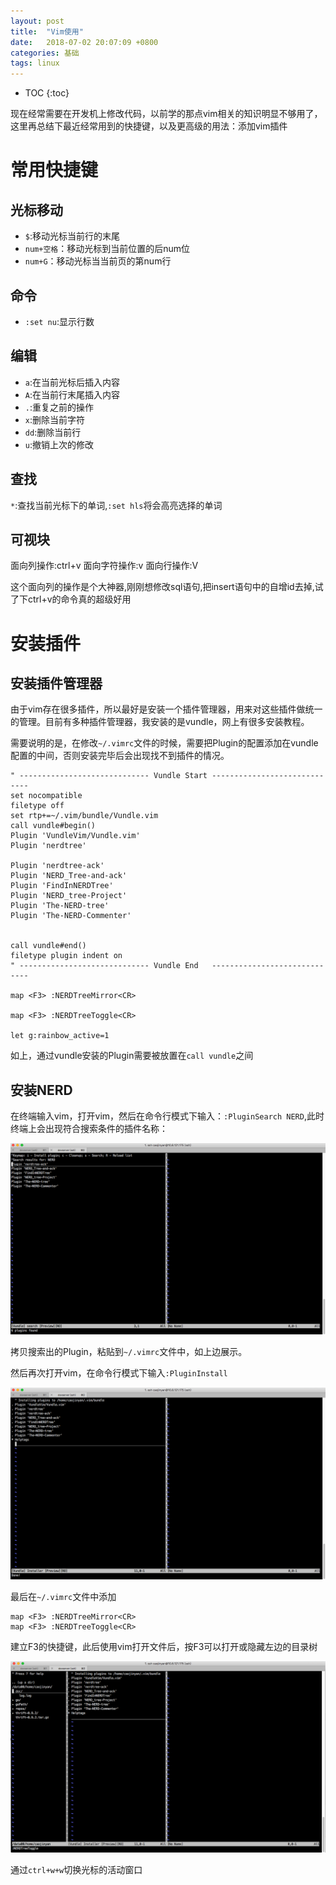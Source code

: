 ```yaml
---
layout: post
title:  "Vim使用"
date:   2018-07-02 20:07:09 +0800
categories: 基础
tags: linux
---
```


* TOC
{:toc}

现在经常需要在开发机上修改代码，以前学的那点vim相关的知识明显不够用了，这里再总结下最近经常用到的快捷键，以及更高级的用法：添加vim插件

# 常用快捷键

## 光标移动

* `$`:移动光标当前行的末尾
* `num+空格`：移动光标到当前位置的后num位
* `num+G`：移动光标当当前页的第num行

## 命令

* `:set nu`:显示行数

## 编辑

* `a`:在当前光标后插入内容
* `A`:在当前行末尾插入内容
* `.`:重复之前的操作
* `x`:删除当前字符
* `dd`:删除当前行
* `u`:撤销上次的修改

## 查找
`*`:查找当前光标下的单词,`:set hls`将会高亮选择的单词


## 可视块
面向列操作:ctrl+v
面向字符操作:v
面向行操作:V

这个面向列的操作是个大神器,刚刚想修改sql语句,把insert语句中的自增id去掉,试了下ctrl+v的命令真的超级好用

# 安装插件

## 安装插件管理器

由于vim存在很多插件，所以最好是安装一个插件管理器，用来对这些插件做统一的管理。目前有多种插件管理器，我安装的是vundle，网上有很多安装教程。

需要说明的是，在修改`~/.vimrc`文件的时候，需要把Plugin的配置添加在vundle配置的中间，否则安装完毕后会出现找不到插件的情况。

~~~
" ----------------------------- Vundle Start -----------------------------
set nocompatible
filetype off
set rtp+=~/.vim/bundle/Vundle.vim
call vundle#begin()
Plugin 'VundleVim/Vundle.vim'
Plugin 'nerdtree'

Plugin 'nerdtree-ack'
Plugin 'NERD_Tree-and-ack'
Plugin 'FindInNERDTree'
Plugin 'NERD_tree-Project'
Plugin 'The-NERD-tree'
Plugin 'The-NERD-Commenter'


call vundle#end()
filetype plugin indent on
" ----------------------------- Vundle End   -----------------------------

map <F3> :NERDTreeMirror<CR>

map <F3> :NERDTreeToggle<CR>

let g:rainbow_active=1
~~~

如上，通过vundle安装的Plugin需要被放置在`call vundle`之间

## 安装NERD

在终端输入vim，打开vim，然后在命令行模式下输入：`:PluginSearch NERD`,此时终端上会出现符合搜索条件的插件名称：

![](/_pic/201806/nerd.png)

拷贝搜索出的Plugin，粘贴到`~/.vimrc`文件中，如上边展示。

然后再次打开vim，在命令行模式下输入`:PluginInstall`

![](/_pic/201806/nerdinstall.png)

最后在`~/.vimrc`文件中添加

~~~
map <F3> :NERDTreeMirror<CR>
map <F3> :NERDTreeToggle<CR>
~~~

建立F3的快捷键，此后使用vim打开文件后，按F3可以打开或隐藏左边的目录树

![](/_pic/201806/nerduse.png)

通过`ctrl+w+w`切换光标的活动窗口

